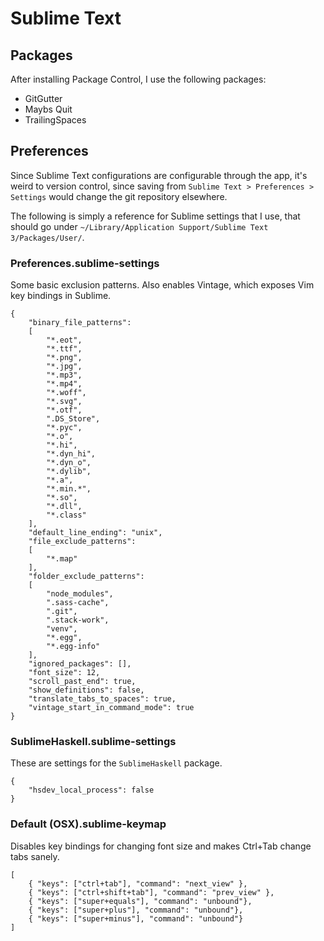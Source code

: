 # Sublime Text

## Packages

After installing Package Control, I use the following packages:

- GitGutter
- Maybs Quit
- TrailingSpaces

## Preferences

Since Sublime Text configurations are configurable through the app, it's weird to version control, since saving from `Sublime Text > Preferences > Settings` would change the git repository elsewhere.

The following is simply a reference for Sublime settings that I use, that should go under `~/Library/Application Support/Sublime Text 3/Packages/User/`.

### Preferences.sublime-settings

Some basic exclusion patterns. Also enables Vintage, which exposes Vim key bindings in Sublime.

```
{
    "binary_file_patterns":
    [
        "*.eot",
        "*.ttf",
        "*.png",
        "*.jpg",
        "*.mp3",
        "*.mp4",
        "*.woff",
        "*.svg",
        "*.otf",
        ".DS_Store",
        "*.pyc",
        "*.o",
        "*.hi",
        "*.dyn_hi",
        "*.dyn_o",
        "*.dylib",
        "*.a",
        "*.min.*",
        "*.so",
        "*.dll",
        "*.class"
    ],
    "default_line_ending": "unix",
    "file_exclude_patterns":
    [
        "*.map"
    ],
    "folder_exclude_patterns":
    [
        "node_modules",
        ".sass-cache",
        ".git",
        ".stack-work",
        "venv",
        "*.egg",
        "*.egg-info"
    ],
    "ignored_packages": [],
    "font_size": 12,
    "scroll_past_end": true,
    "show_definitions": false,
    "translate_tabs_to_spaces": true,
    "vintage_start_in_command_mode": true
}
```

### SublimeHaskell.sublime-settings

These are settings for the `SublimeHaskell` package.

```
{
    "hsdev_local_process": false
}
```

### Default (OSX).sublime-keymap

Disables key bindings for changing font size and makes Ctrl+Tab change tabs sanely.

```
[
    { "keys": ["ctrl+tab"], "command": "next_view" },
    { "keys": ["ctrl+shift+tab"], "command": "prev_view" },
    { "keys": ["super+equals"], "command": "unbound"},
    { "keys": ["super+plus"], "command": "unbound"},
    { "keys": ["super+minus"], "command": "unbound"}
]
```


